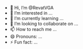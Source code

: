 - 👋 Hi, I’m @RevatVGA
- 👀 I’m interested in ...
- 🌱 I’m currently learning ...
- 💞️ I’m looking to collaborate on ...
- 📫 How to reach me ...
- 😄 Pronouns: ...
- ⚡ Fun fact: ...

<!---
RevatVGA/RevatVGA is a ✨ special ✨ repository because its `README.md` (this file) appears on your GitHub profile.
You can click the Preview link to take a look at your changes.
--->
